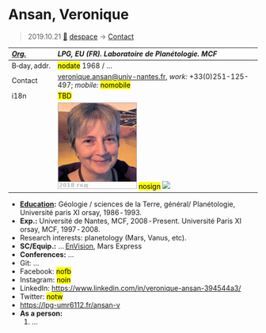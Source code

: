 # Ansan, Veronique
> 2019.10.21 [🚀](../index/index.md) [despace](index.md) → [Contact](contact.md)

|*[Org.](contact.md)*|*LPG, EU (FR). Laboratoire de Planétologie. MCF*|
|:--|:--|
|B‑day, addr.|<mark>nodate</mark> 1968  / …|
|Contact|<veronique.ansan@univ-nantes.fr>, *work:* +33(0)251-125-497; *mobile:* <mark>nomobile</mark>|
|i18n|<mark>TBD</mark>|
| |[![](f/contact/a/ansan1_photo_thumb.jpg)](f/contact/a/ansan1_photo.jpg) <mark>nosign</mark> [![](f/contact//1_sign_thumb.jpg)](f/contact//1_sign.png)|

   - **[Education](edu.md):** Géologie / sciences de la Terre, général/ Planétologie, Université paris XI orsay, 1986 ‑ 1993.
   - **Exp.:** Université de Nantes, MCF, 2008 ‑ Present. Université Paris XI orsay, MCF, 1997 ‑ 2008.
   - Research interests: planetology (Mars, Vanus, etc).
   - **SC/Equip.:** … [EnVision](envision.md), Mars Express
   - **Conferences:** …
   - Git: …
   - Facebook: <mark>nofb</mark>
   - Instagram: <mark>noin</mark>
   - LinkedIn: <https://www.linkedin.com/in/veronique-ansan-394544a3/>
   - Twitter: <mark>notw</mark>
   - <https://lpg-umr6112.fr/ansan-v>
   - **As a person:**
      1. …
